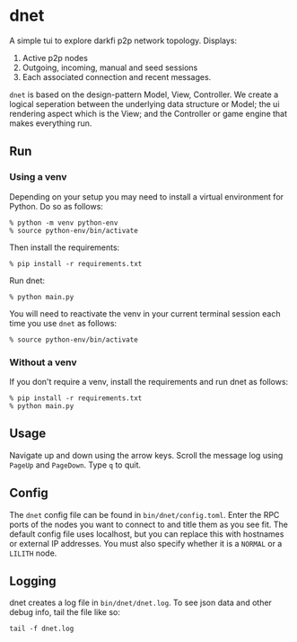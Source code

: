 # dnet

A simple tui to explore darkfi p2p network topology. Displays:

1. Active p2p nodes
2. Outgoing, incoming, manual and seed sessions
3. Each associated connection and recent messages.

`dnet` is based on the design-pattern Model, View, Controller. We create
a logical seperation between the underlying data structure or Model;
the ui rendering aspect which is the View; and the Controller or game
engine that makes everything run.

## Run

### Using a venv

Depending on your setup you may need to install a virtual environment
for Python. Do so as follows:

```shell
% python -m venv python-env
% source python-env/bin/activate
```

Then install the requirements:

```shell
% pip install -r requirements.txt
```

Run dnet:

```shell
% python main.py
```

You will need to reactivate the venv in your current terminal session
each time you use `dnet` as follows:

```shell
% source python-env/bin/activate
```

### Without a venv

If you don't require a venv, install the requirements and run dnet as follows:

```shell
% pip install -r requirements.txt
% python main.py
```

## Usage

Navigate up and down using the arrow keys. Scroll the message log using
`PageUp` and `PageDown`. Type `q` to quit.

## Config

The `dnet` config file can be found in `bin/dnet/config.toml`. Enter the
RPC ports of the nodes you want to connect to and title them as you see
fit. The default config file uses localhost, but you can replace this
with hostnames or external IP addresses. You must also specify whether
it is a `NORMAL` or a `LILITH` node.

## Logging

dnet creates a log file in `bin/dnet/dnet.log`. To see json data and
other debug info, tail the file like so:

```shell
tail -f dnet.log
```
